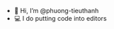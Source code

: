 - 👋 Hi, I’m @phuong-tieuthanh
- 💻 I do putting code into editors

<!---
phuong-tieuthanh/phuong-tieuthanh is a ✨ special ✨ repository because its `README.md` (this file) appears on your GitHub profile.
You can click the Preview link to take a look at your changes.
--->
